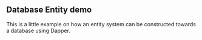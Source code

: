## Database Entity demo ##
This is a little example on how an entity system can be
constructed towards a database using Dapper.

